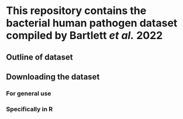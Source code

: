 # This repository contains the bacterial human pathogen dataset compiled by Bartlett _et al._ 2022

## Outline of dataset

## Downloading the dataset

### For general use

### Specifically in R
